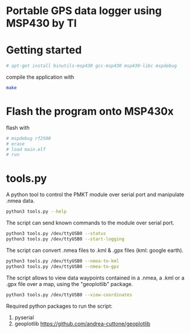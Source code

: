 # Portable GPS data logger using MSP430 by TI

# Getting started

```bash
# apt-get install binutils-msp430 gcc-msp430 msp430-libc mspdebug
```

compile the application with

```bash
make
```

# Flash the program onto MSP430x

flash with
```bash
# mspdebug rf2500
# erase
# load main.elf
# run
```

# tools.py

A python tool to control the PMKT module over
serial port and manipulate .nmea data.

```bash
python3 tools.py --help
```

The script can send known commands to the module
over serial port.

```bash
python3 tools.py /dev/ttyUSB0 --status
python3 tools.py /dev/ttyUSB0 --start-logging
```

The script can convert .nmea files to .kml & .gpx
files (kml: google earth).

```bash
python3 tools.py /dev/ttyUSB0 --nmea-to-kml
python3 tools.py /dev/ttyUSB0 --nmea-to-gpx
```

The script allows to view data waypoints contained
in a .nmea, a .kml or a .gpx file over a map, using
the "geoplotlib" package.

```bash
python3 tools.py /dev/ttyUSB0 --view-coordinates
```

Required python packages to run the script:

1. pyserial
2. geoplotlib <https://github.com/andrea-cuttone/geoplotlib>
